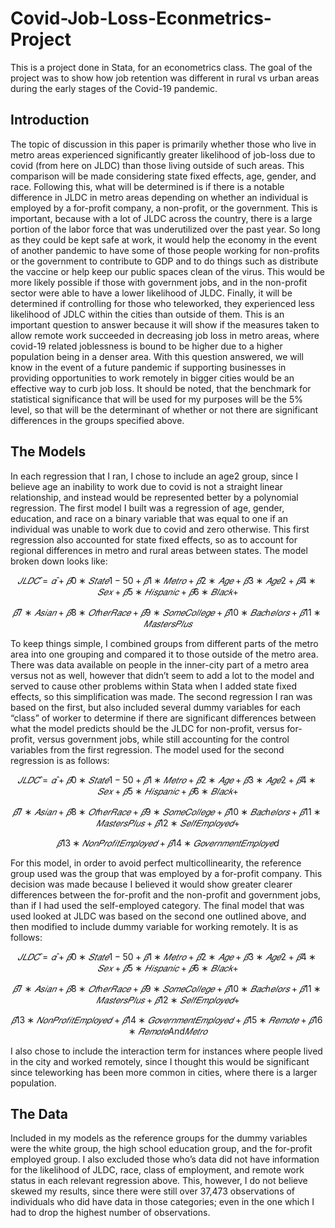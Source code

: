 # Covid-Job-Loss-Econmetrics-Project
This is a project done in Stata, for an econometrics class. The goal of the project was to show how job retention was different in rural vs urban areas during the early stages of the Covid-19 pandemic.

## Introduction
The topic of discussion in this paper is primarily whether those who live in metro areas experienced significantly greater likelihood of job-loss due to covid (from here on JLDC) than those living outside of such areas. This comparison will be made considering state fixed effects, age, gender, and race. Following this, what will be determined is if there is a notable difference in JLDC in metro areas depending on whether an individual is employed by a for-profit company, a non-profit, or the government. This is important, because with a lot of JLDC across the country, there is a large portion of the labor force that was underutilized over the past year. So long as they could be kept safe at work, it would help the economy in the event of another pandemic to have some of those people working for non-profits or the government to contribute to GDP and to do things such as distribute the vaccine or help keep our public spaces clean of the virus. This would be more likely possible if those with government jobs, and in the non-profit sector were able to have a lower likelihood of JLDC. Finally, it will be determined if controlling for those who teleworked, they experienced less likelihood of JDLC within the cities than outside of them. This is an important question to answer because it will show if the measures taken to allow remote work succeeded in decreasing job loss in metro areas, where covid-19 related joblessness is bound to be higher due to a higher population being in a denser area. With this question answered, we will know in the event of a future pandemic if supporting businesses in providing opportunities to work remotely in bigger cities would be an effective way to curb job loss. It should be noted, that the benchmark for statistical significance that will be used for my purposes will be the 5% level, so that will be the determinant of whether or not there are significant differences in the groups specified above.

## The Models
In each regression that I ran, I chose to include an age2 group, since I believe age an inability to work due to covid is not a straight linear relationship, and instead would be represented better by a polynomial regression.
The first model I built was a regression of age, gender, education, and race on a binary variable that was equal to one if an individual was unable to work due to covid and zero otherwise. This first regression also accounted for state fixed effects, so as to account for regional differences in metro and rural areas between states. The model broken down looks like:
```math
𝐽𝐿𝐷𝐶 ̂= 𝛼 ̂+𝛽̂0∗𝑆𝑡𝑎𝑡𝑒1−50+𝛽̂1∗𝑀𝑒𝑡𝑟𝑜+𝛽̂2∗𝐴𝑔𝑒+𝛽̂3∗𝐴𝑔𝑒2+𝛽̂4∗𝑆𝑒𝑥 + 𝛽̂5∗𝐻𝑖𝑠𝑝𝑎𝑛𝑖𝑐+ 𝛽̂6∗𝐵𝑙𝑎𝑐𝑘+ 
```
```math
𝛽̂7∗𝐴𝑠𝑖𝑎𝑛+𝛽̂8∗𝑂𝑡ℎ𝑒𝑟𝑅𝑎𝑐𝑒+𝛽̂9∗𝑆𝑜𝑚𝑒𝐶𝑜𝑙𝑙𝑒𝑔𝑒+ 𝛽̂10∗𝐵𝑎𝑐ℎ𝑒𝑙𝑜𝑟𝑠+ 𝛽̂11∗𝑀𝑎𝑠𝑡𝑒𝑟𝑠𝑃𝑙𝑢𝑠
```
To keep things simple, I combined groups from different parts of the metro area into one grouping and compared it to those outside of the metro area. There was data available on people in the inner-city part of a metro area versus not as well, however that didn’t seem to add a lot to the model and served to cause other problems within Stata when I added state fixed effects, so this simplification was made.
The second regression I ran was based on the first, but also included several dummy variables for each “class” of worker to determine if there are significant differences between what the model predicts should be the JLDC for non-profit, versus for-profit, versus government jobs, while still accounting for the control variables from the first regression. The model used for the second regression is as follows:
```math
𝐽𝐿𝐷𝐶 ̂= 𝛼 ̂+𝛽̂0∗𝑆𝑡𝑎𝑡𝑒1−50+𝛽̂1∗𝑀𝑒𝑡𝑟𝑜+𝛽̂2∗𝐴𝑔𝑒+𝛽̂3∗𝐴𝑔𝑒2+𝛽̂4∗𝑆𝑒𝑥 + 𝛽̂5∗𝐻𝑖𝑠𝑝𝑎𝑛𝑖𝑐+ 𝛽̂6∗𝐵𝑙𝑎𝑐𝑘+
```
```math
𝛽̂7∗𝐴𝑠𝑖𝑎𝑛+𝛽̂8∗𝑂𝑡ℎ𝑒𝑟𝑅𝑎𝑐𝑒+ 𝛽̂9∗𝑆𝑜𝑚𝑒𝐶𝑜𝑙𝑙𝑒𝑔𝑒+ 𝛽̂10∗𝐵𝑎𝑐ℎ𝑒𝑙𝑜𝑟𝑠+ 𝛽̂11∗𝑀𝑎𝑠𝑡𝑒𝑟𝑠𝑃𝑙𝑢𝑠 + 𝛽̂12∗𝑆𝑒𝑙𝑓𝐸𝑚𝑝𝑙𝑜𝑦𝑒𝑑 +
```
```math
𝛽̂13∗𝑁𝑜𝑛𝑃𝑟𝑜𝑓𝑖𝑡𝐸𝑚𝑝𝑙𝑜𝑦𝑒𝑑+ 𝛽̂14∗𝐺𝑜𝑣𝑒𝑟𝑛𝑚𝑒𝑛𝑡𝐸𝑚𝑝𝑙𝑜𝑦𝑒d
```
For this model, in order to avoid perfect multicollinearity, the reference group used was the group that was employed by a for-profit company. This decision was made because I believed it would show greater clearer differences between the for-profit and the non-profit and government jobs, than if I had used the self-employed category.
The final model that was used looked at JLDC was based on the second one outlined above, and then modified to include dummy variable for working remotely. It is as follows:
```math
𝐽𝐿𝐷𝐶 ̂= 𝛼 ̂+𝛽̂0∗𝑆𝑡𝑎𝑡𝑒1−50+𝛽̂1∗𝑀𝑒𝑡𝑟𝑜+𝛽̂2∗𝐴𝑔𝑒+𝛽̂3∗𝐴𝑔𝑒2+𝛽̂4∗𝑆𝑒𝑥 + 𝛽̂5∗𝐻𝑖𝑠𝑝𝑎𝑛𝑖𝑐+ 𝛽̂6∗𝐵𝑙𝑎𝑐𝑘+
```
```math
𝛽̂7∗𝐴𝑠𝑖𝑎𝑛+𝛽̂8∗𝑂𝑡ℎ𝑒𝑟𝑅𝑎𝑐𝑒+ 𝛽̂9∗𝑆𝑜𝑚𝑒𝐶𝑜𝑙𝑙𝑒𝑔𝑒+ 𝛽̂10∗𝐵𝑎𝑐ℎ𝑒𝑙𝑜𝑟𝑠+ 𝛽̂11∗𝑀𝑎𝑠𝑡𝑒𝑟𝑠𝑃𝑙𝑢𝑠 + 𝛽̂12∗𝑆𝑒𝑙𝑓𝐸𝑚𝑝𝑙𝑜𝑦𝑒𝑑 +
```
```math
𝛽̂13∗𝑁𝑜𝑛𝑃𝑟𝑜𝑓𝑖𝑡𝐸𝑚𝑝𝑙𝑜𝑦𝑒𝑑+ 𝛽̂14∗𝐺𝑜𝑣𝑒𝑟𝑛𝑚𝑒𝑛𝑡𝐸𝑚𝑝𝑙𝑜𝑦𝑒𝑑 + 𝛽̂15∗𝑅𝑒𝑚𝑜𝑡𝑒+ 𝛽̂16∗𝑅𝑒𝑚𝑜𝑡𝑒And𝑀𝑒𝑡𝑟𝑜
```
I also chose to include the interaction term for instances where people lived in the city and worked remotely, since I thought this would be significant since teleworking has been more common in cities, where there is a larger population.

## The Data
Included in my models as the reference groups for the dummy variables were the white group, the high school education group, and the for-profit employed group. I also excluded those who’s data did not have information for the likelihood of JLDC, race, class of employment, and remote work status in each relevant regression above. This, however, I do not believe skewed my results, since there were still over 37,473 observations of individuals who did have data in those categories; even in the one which I had to drop the highest number of observations.
